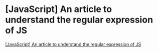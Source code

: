 # [JavaScript] An article to understand the regular expression of JS
[[JavaScript] An article to understand the regular expression of JS](https://aiwithcloud.com/2022/09/19/javascript_an_article_to_understand_the_regular_expression_of_js/)